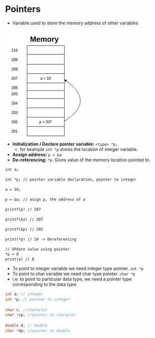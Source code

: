 # Pointers

-   Variable used to store the memory address of other variables

![Pointer](../figures/pointer.png)

-   **Initialization / Declare pointer variable:** `<type> *p;`
    -   for example `int *p` stores the location of integer variable.
-   **Assign address:** `p = &a`
-   **De-referencing:** `*p`. Gives value of the memory location pointed to.

```text
int a;

int *p; // pointer variable declaration, pointer to integer

a = 10;

p = &a; // asign p, the address of a

printf(p) // 207

printf(&a) // 207

printf(&p) // 202

print(*p) // 10 -> Dereferencing

// UPdate value using pointer
*p = 8
print(a) // 8
```

-   To point to integer variable we need integer type pointer. `int *p`
-   To point to char variable we need char type pointer. `char *p`
-   i.e. to point to particular data type, we need a pointer type corresponding to the data type.

```c
int a; // integer
int *p; // pointer to integer

char c; //character
char *cp; //pointer to character

double d; // double
char *dp; //pointer to double
```
